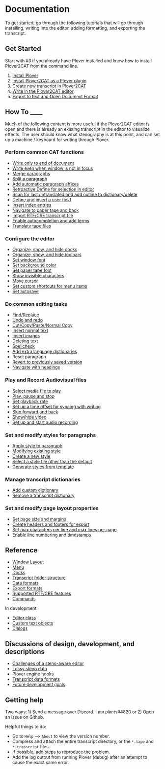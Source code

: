 # Documentation

To get started, go through the following tutorials that will go through installing, writing into the editor, adding formatting, and exporting the transcript.

## Get Started

Start with #3 if you already have Plover installed and know how to install Plover2CAT from the command line.

1. [Install Plover](tutorials/install-plover.md)
2. [Install Plover2CAT as a Plover plugin](tutorials/install-plover2cat.md)
3. [Create new transcript in Plover2CAT](tutorials/create-transcript.md)
4. [Write in the Plover2CAT editor](tutorials/writing-editor.md)
5. [Export to text and Open Document Format](tutorials/export-file.md)

## How To ____

Much of the following content is more useful if the Plover2CAT editor is open and there is already an existing transcript in the editor to visualize effects. The user should know what stenography is at this point, and can set up a machine / keyboard for writing through Plover.

### Perform common CAT functions

- [Write only to end of document](howto/lockcursor.md)
- [Write even when window is not in focus](howto/captureoutput.md)
- [Merge paragraphs](howto/mergepar.md)
- [Split a paragraph](howto/splitpar.md)
- [Add automatic paragraph affixes](howto/auto_affixes.md)
- [Retroactive Define for selection in editor](howto/retrodefine.md)
- [Scan for last untranslated and add outline to dictionary/delete](howto/definelast.md)
- [Define and insert a user field](howto/userfield.md)
- [Insert index entries](howto/indices.md)
- [Navigate to paper tape and back](howto/tapelinking.md)
- [Import RTF/CRE transcript file](howto/importrtf.md)
- [Enable autocompletion and add terms](howto/autocompletion.md)
- [Translate tape files](howto/translatetape.md)

### Configure the editor

- [Organize, show, and hide docks](howto/dockmanagement.md)
- [Organize, show, and hide toolbars](howto/toolbarmanagement.md)
- [Set window font](howto/windowfont.md)
- [Set background color](howto/backgroundcolor.md)
- [Set paper tape font](howto/papertapefont.md)
- [Show invisible characters](howto/showall.md)
- [Move cursor](howto/cursormove.md)
- [Set custom shortcuts for menu items](howto/setcustomshortcuts.md)
- [Set autosave](howto/autosave.md)

### Do common editing tasks

- [Find/Replace](howto/findreplace.md)
- [Undo and redo](howto/undoredo.md)
- [Cut/Copy/Paste/Normal Copy](howto/copypaste.md)
- [Insert normal text](howto/insertnorm.md)
- [Insert images](howto/insertimages.md)
- [Deleting text](howto/deletetext.md)
- [Spellcheck](howto/spellcheck.md)
- [Add extra language dictionaries](howto/addspelldict.md)
- Reset paragraph
- [Revert to previously saved version](howto/revert.md)
- [Navigate with headings](howto/navigate.md)

### Play and Record Audiovisual files

- [Select media file to play](howto/selectmedia.md)
- [Play, pause and stop](howto/playpause.md)
- [Set playback rate](howto/playbackrate.md)
- [Set up a time offset for syncing with writing](howto/audiosync.md)
- [Skip forward and back](howto/audioseeking.md)
- [Show/hide video](howto/videotoggle.md)
- [Set up and start audio recording](howto/audiorecording.md)

### Set and modify styles for paragraphs

- [Apply style to paragraph](howto/applystyle.md)
- [Modifying existing style](howto/modstyle.md)
- [Create a new style](howto/newstyle.md)
- [Select a style file other than the default](howto/selectstylefile.md)
- [Generate styles from template](howto/generatestyletemplate.md)

### Manage transcript dictionaries

- [Add custom dictionary](howto/adddict.md)
- [Remove a transcript dictionary](howto/removedict.md)

### Set and modify page layout properties

- [Set page size and margins](howto/pagesetup.md)
- [Create headers and footers for export](howto/headerfooter.md)
- [Set max characters per line and max lines per page](howto/maxlinemaxchar.md)
- [Enable line numbering and timestamps](howto/linenumtimestamp.md)

## Reference

- [Window Layout](reference/editorlayout.md)
- [Menu](reference/menu.md)
- [Docks](reference/docks.md)
- [Transcript folder structure](reference/folderstructure.md)
- [Data formats](reference/dataformat.md)
- [Export formats](reference/export.md)
- [Supported RTF/CRE features](reference/rtf_support.md)
- [Commands](reference/commands.md)


In development:
- [Editor class](reference/main.md)
- [Custom text objects](reference/elements.md)
- [Dialogs](reference/dialogs.md)

## Discussions of design, development, and descriptions

- [Challenges of a steno-aware editor](discussion/stenoeditor.md)
- [Lossy steno data](discussion/lossysteno.md)
- [Plover engine hooks](discussion/enginehooks.md)
- [Transcript data formats](discussion/transcriptdata.md)
- [Future development goals](discussion/development.md)

## Getting help

Two ways: 1) Send a message over Discord. I am plants#4820 or 2) Open an issue on Github.

Helpful things to do: 
- Go to `Help` --> `About` to view the version number.
- Compress and attach the entire transcript directory, or the `*.tape` and `*.transcript` files. 
- If possible, add steps to reproduce the problem. 
- Add the log output from running Plover (debug) after an attempt to cause the exact same error.


